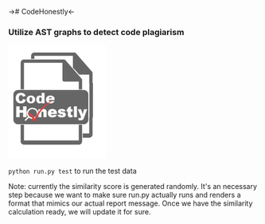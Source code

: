 -># CodeHonestly<-
### Utilize AST graphs to detect code plagiarism

![](logo.png)

`python run.py test` to run the test data

Note: currently the similarity score is generated randomly. It's an necessary step because we want to make sure run.py actually runs and renders a format that mimics our actual report message. Once we have the similarity calculation ready, we will update it for sure.
